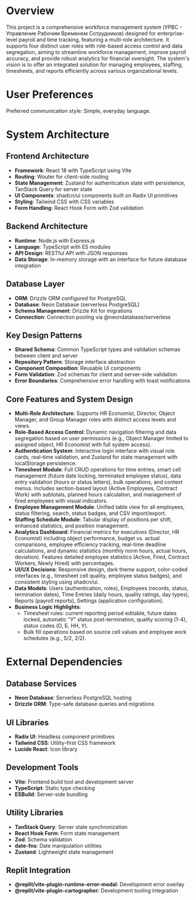 # Overview

This project is a comprehensive workforce management system (УРВС - Управление Рабочим Временем Сотрудников) designed for enterprise-level payroll and time tracking, featuring a multi-role architecture. It supports four distinct user roles with role-based access control and data segregation, aiming to streamline workforce management, improve payroll accuracy, and provide robust analytics for financial oversight. The system's vision is to offer an integrated solution for managing employees, staffing, timesheets, and reports efficiently across various organizational levels.

# User Preferences

Preferred communication style: Simple, everyday language.

# System Architecture

## Frontend Architecture
- **Framework**: React 18 with TypeScript using Vite
- **Routing**: Wouter for client-side routing
- **State Management**: Zustand for authentication state with persistence, TanStack Query for server state
- **UI Components**: shadcn/ui components built on Radix UI primitives
- **Styling**: Tailwind CSS with CSS variables
- **Form Handling**: React Hook Form with Zod validation

## Backend Architecture
- **Runtime**: Node.js with Express.js
- **Language**: TypeScript with ES modules
- **API Design**: RESTful API with JSON responses
- **Data Storage**: In-memory storage with an interface for future database integration

## Database Layer
- **ORM**: Drizzle ORM configured for PostgreSQL
- **Database**: Neon Database (serverless PostgreSQL)
- **Schema Management**: Drizzle Kit for migrations
- **Connection**: Connection pooling via @neondatabase/serverless

## Key Design Patterns
- **Shared Schema**: Common TypeScript types and validation schemas between client and server
- **Repository Pattern**: Storage interface abstraction
- **Component Composition**: Reusable UI components
- **Form Validation**: Zod schemas for client and server-side validation
- **Error Boundaries**: Comprehensive error handling with toast notifications

## Core Features and System Design
- **Multi-Role Architecture**: Supports HR Economist, Director, Object Manager, and Group Manager roles with distinct access levels and views.
- **Role-Based Access Control**: Dynamic navigation filtering and data segregation based on user permissions (e.g., Object Manager limited to assigned object, HR Economist with full system access).
- **Authentication System**: Interactive login interface with visual role cards, real-time validation, and Zustand for state management with localStorage persistence.
- **Timesheet Module**: Full CRUD operations for time entries, smart cell management (future date locking, terminated employee status), data entry validation (hours or status letters), bulk operations, and context menus. Includes section-based layout (Active Employees, Contract Work) with subtotals, planned hours calculation, and management of fired employees with visual indicators.
- **Employee Management Module**: Unified table view for all employees, status filtering, search, status badges, and CSV import/export.
- **Staffing Schedule Module**: Tabular display of positions per shift, enhanced statistics, and position management.
- **Analytics Dashboard**: Financial metrics for executives (Director, HR Economist) including object performance, budget vs. actual comparisons, employee efficiency tracking, real-time deadline calculations, and dynamic statistics (monthly norm hours, actual hours, deviation). Features detailed employee statistics (Active, Fired, Contract Workers, Newly Hired) with percentages.
- **UI/UX Decisions**: Responsive design, dark theme support, color-coded interfaces (e.g., timesheet cell quality, employee status badges), and consistent styling using shadcn/ui.
- **Data Models**: Users (authentication, roles), Employees (records, status, termination dates), Time Entries (daily hours, quality ratings, day types), Reports (payroll reports), Settings (application configuration).
- **Business Logic Highlights**:
    - Timesheet rules: current reporting period editable, future dates locked, automatic "У" status post-termination, quality scoring (1-4), status codes (О, Б, НН, У).
    - Bulk fill operations based on source cell values and employee work schedules (e.g., 5/2, 2/2).

# External Dependencies

## Database Services
- **Neon Database**: Serverless PostgreSQL hosting
- **Drizzle ORM**: Type-safe database queries and migrations

## UI Libraries
- **Radix UI**: Headless component primitives
- **Tailwind CSS**: Utility-first CSS framework
- **Lucide React**: Icon library

## Development Tools
- **Vite**: Frontend build tool and development server
- **TypeScript**: Static type checking
- **ESBuild**: Server-side bundling

## Utility Libraries
- **TanStack Query**: Server state synchronization
- **React Hook Form**: Form state management
- **Zod**: Schema validation
- **date-fns**: Date manipulation utilities
- **Zustand**: Lightweight state management

## Replit Integration
- **@replit/vite-plugin-runtime-error-modal**: Development error overlay
- **@replit/vite-plugin-cartographer**: Development tooling integration